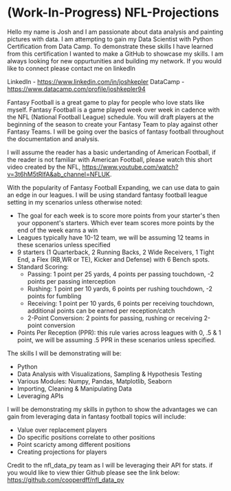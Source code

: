 # (Work-In-Progress) NFL-Projections
Hello my name is Josh and I am passionate about data analysis and painting pictures with data. I am attempting to gain my Data Scientist with Python Certification from Data Camp. To demonstrate these skills I have learned from this certification I wanted to make a GitHub to showcase my skills. I am always looking for new oppurtunities and building my network. If you would like to connect please contact me on linkedIn

LinkedIn - https://www.linkedin.com/in/joshkepler
DataCamp - https://www.datacamp.com/profile/joshkepler94

Fantasy Football is a great game to play for people who love stats like myself. Fantasy Football is a game played week over week in cadence with the NFL (National Football League) schedule. You will draft players at the beginning of the season to create your Fantasy Team to play against other Fantasy Teams. I will be going over the basics of fantasy football throughout the documentation and analysis.

I will assume the reader has a basic undertanding of American Football, if the reader is not familiar with American Football, please watch this short video created by the NFL, https://www.youtube.com/watch?v=3t6hM5tRlfA&ab_channel=NFLUK. 

With the popularity of Fantasy Football Expanding, we can use data to gain an edge in our leagues. I will be using standard fantasy football league setting in my scenarios unless otherwise noted:

-	The goal for each week is to score more points from your starter's then your opponent's starters. Which ever team scores more points by the end of the week earns a win
-	Leagues typically have 10-12 team, we will be assuming 12 teams in these scenarios unless specified
-	9 starters (1 Quarterback, 2 Running Backs, 2 Wide Receivers, 1 Tight End, a Flex (RB,WR or TE), Kicker and Defense) with 6 Bench spots.
-	Standard Scoring: 
	-	Passing: 1 point per 25 yards, 4 points per passing touchdown, -2 points per passing interception
	-	Rushing: 1 point per 10 yards, 6 points per rushing touchdown, -2 points for fumbling
	-	Receiving: 1 point per 10 yards, 6 points per receiving touchdown, additional points can be earned per reception/catch
	-	2-Point Conversion: 2 points for passing, rushing or receiving 2-point conversion
-	Points Per Reception (PPR): this rule varies across leagues with 0, .5 & 1 point, we will be assuming .5 PPR in these scenarios unless specified.

The skills I will be demonstrating will be:
-	Python
-	Data Analysis with Visualizations, Sampling & Hypothesis Testing
-	Various Modules: Numpy, Pandas, Matplotlib, Seaborn
-	Importing, Cleaning & Manipulating Data
-	Leveraging APIs

I will be demonstrating my skills in python to show the advantages we can gain from leveraging data in fantasy football topics will include:
- Value over replacement players
- Do specific positions correlate to other positions
- Point scaricty among different positions
- Creating projections for players

Credit to the nfl_data_py team as I will be leveraging their API for stats. if you would like to view thier Github please see the link below:
https://github.com/cooperdff/nfl_data_py
